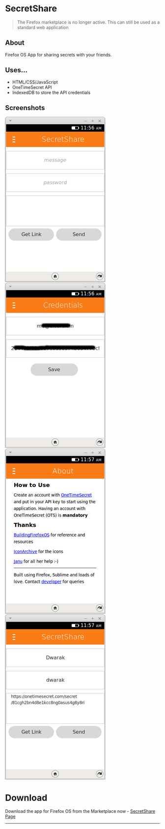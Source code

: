 # SecretShare

> The Firefox marketplace is no longer active. This can still be used as a standard web application

## About
Firefox OS App for sharing secrets with your friends.

## Uses...
* HTML/CSS/JavaScript
* OneTimeSecret API
* IndexedDB to store the API credentials

## Screenshots

![Main Page](screenshots/1.png "Main Page Title") <br/>
![OTS Credentials Screen](screenshots/2.png "OTS Key")<br/>
![About Page](screenshots/3.png "About")<br/>
![Generated URL](screenshots/4.png "URL")<br/>

# Download
Download the app for Firefox OS from the Marketplace now - [SecretShare Page](https://marketplace.firefox.com/app/secretshare)
***

